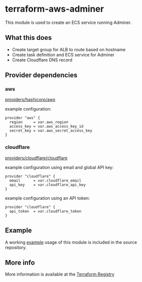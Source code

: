# terraform-aws-adminer
This module is used to create an ECS service running Adminer.

## What this does

 - Create target group for ALB to route based on hostname
 - Create task definition and ECS service for Adminer
 - Create Cloudflare DNS record

## Provider dependencies

### aws

[providers/hashicorp/aws](https://registry.terraform.io/providers/hashicorp/aws)

example configuration:

```hcl
provider "aws" {
  region     = var.aws_region
  access_key = var.aws_access_key_id
  secret_key = var.aws_secret_access_key
}
```

### cloudflare

[providers/cloudflare/cloudflare](https://registry.terraform.io/providers/cloudflare/cloudflare)

example configuration using email and global API key:

```hcl
provider "cloudflare" {
  email      = var.cloudflare_email
  api_key    = var.cloudflare_api_key
}
```

example configuration using an API token:

```hcl
provider "cloudflare" {
  api_token  = var.cloudflare_token
}
```

## Example

A working [example](https://github.com/silinternational/terraform-aws-adminer/tree/main/example) usage of this module is included in the source repository.

## More info

More information is available at the [Terraform Registry](https://registry.terraform.io/modules/silinternational/adminer/aws/latest)
